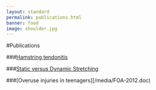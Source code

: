 ```yaml
---
layout: standard
permalink: publications.html
banner: food
image: shoulder.jpg
---
```

#Publications

###[Hamstring tendonitis](/media/Hamstring-tendonitis.docx)

###[Static versus Dynamic Stretching](/media/JaneAnnHealy_StaticVDynamic.doc)

###[Overuse injuries in teenagers][/media/FOA-2012.doc)


